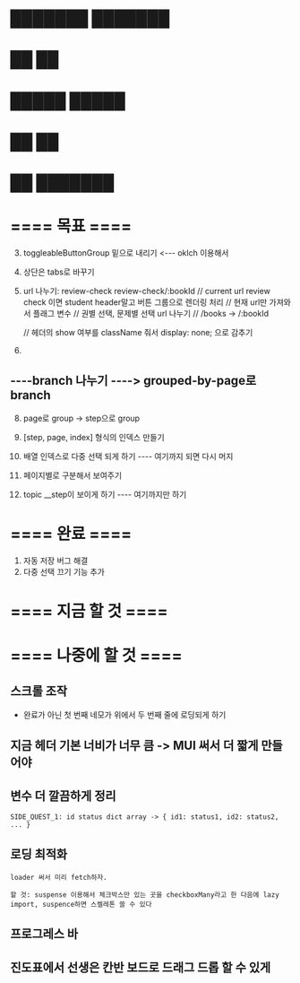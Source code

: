 # ███████ ███████ 
# ██      ██      
# █████   █████   
# ██      ██      
# ██      ███████ 

# ==== 목표 ====
3. toggleableButtonGroup 밑으로 내리기 <--- oklch 이용해서 
4. 상단은 tabs로 바꾸기


3. url 나누기:      review-check        review-check/:bookId
    // current url review check 이면 student header말고 버튼 그룹으로 렌더링 처리
    // 현재 url만 가져와서 플래그 변수 
    // 권별 선택, 문제별 선택 url 나누기
    // /books   -> /:bookId

    // 헤더의 show 여부를 className 줘서 display: none; 으로 감추기
4. 
## ----branch 나누기 ----> grouped-by-page로 branch
8. page로 group -> step으로 group
9. [step, page, index] 형식의 인덱스 만들기
10. 배열 인덱스로 다중 선택 되게 하기
---- 여기까지 되면 다시 머지

11. 페이지별로 구분해서 보여주기
12. topic __step이 보이게 하기
---- 여기까지만 하기

# ==== 완료 ====
1. 자동 저장 버그 해결
2. 다중 선택 끄기 기능 추가

# ==== 지금 할 것 ====

# ==== 나중에 할 것 ====



## 스크롤 조작
- 완료가 아닌 첫 번째 네모가 위에서 두 번째 줄에 로딩되게 하기

## 지금 헤더 기본 너비가 너무 큼 -> MUI 써서 더 짧게 만들어야

## 변수 더 깔끔하게 정리
    SIDE_QUEST_1: id status dict array -> { id1: status1, id2: status2, ... }

## 로딩 최적화
    loader 써서 미리 fetch하자.

    할 것: suspense 이용해서 체크박스만 있는 곳을 checkboxMany라고 한 다음에 lazy import, suspence하면 스켈레톤 쓸 수 있다

## 프로그레스 바

## 진도표에서 선생은 칸반 보드로 드래그 드롭 할 수 있게

